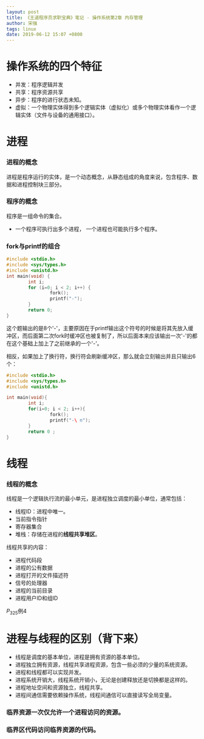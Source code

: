 ```yaml
---
layout: post
title: 《王道程序员求职宝典》笔记 - 操作系统第2章 内存管理
author: 宋强
tags: linux
date: 2019-06-12 15:07 +0800
---
```


# 操作系统的四个特征
* 并发：程序逻辑并发
* 共享：程序资源共享
* 异步：程序的进行状态未知。
* 虚拟：一个物理实体得到多个逻辑实体（虚拟化）或多个物理实体看作一个逻辑实体（文件与设备的通用接口）。

# 进程
### 进程的概念
进程是程序运行的实体，是一个动态概念，从静态组成的角度来说，包含程序、数据和进程控制块三部分。
### 程序的概念
程序是一组命令的集合。

* 一个程序可执行出多个进程， 一个进程也可能执行多个程序。

### fork与printf的组合
```c++
#include <stdio.h>
#include <sys/types.h>
#include <unistd.h>
int main(void) {
        int i;
        for (i=0; i < 2; i++) {
                fork();
                printf("-");
        }
        return 0;
}
```
这个题输出的是8个'-'，主要原因在于printf输出这个符号的时候是将其先放入缓冲区，而后面第二次fork时缓冲区也被复制了，所以后面本来应该输出一次'-'的都在这个基础上加上了之前继承的一个'-'。

相反，如果加上了换行符，换行符会刷新缓冲区，那么就会立刻输出并且只输出6个：
```c++
#include <stdio.h>
#include <sys/types.h>
#include <unistd.h>

int main(void){
        int i;
        for(i=0; i < 2; i++){
                fork();
                printf("-\ n");
        }
        return 0 ;
}
```

# 线程
### 线程的概念
线程是一个逻辑执行流的最小单元，是进程独立调度的最小单位，通常包括：
* 线程ID：进程中唯一。
* 当前指令指针
* 寄存器集合
* 堆栈：存储在进程的**线程共享堆区**。

线程共享的内容：
* 进程代码段
* 进程的公有数据
* 进程打开的文件描述符
* 信号的处理器
* 进程的当前目录
* 进程用户ID和组ID

$P_{325}$例4

# 进程与线程的区别（背下来）
* 线程是调度的基本单位，进程是拥有资源的基本单位。
* 进程独立拥有资源，线程共享进程资源，包含一些必须的少量的系统资源。
* 进程和线程都可以实现并发。
* 进程系统开销大，线程系统开销小，无论是创建释放还是切换都是这样的。
* 进程地址空间和资源独立，线程共享。
* 进程间通信需要依赖操作系统，线程间通信可以直接读写全局变量。

### 临界资源<span>一次仅允许一个进程访问的资源。</span>
### 临界区代码<span>访问临界资源的代码。</span>

